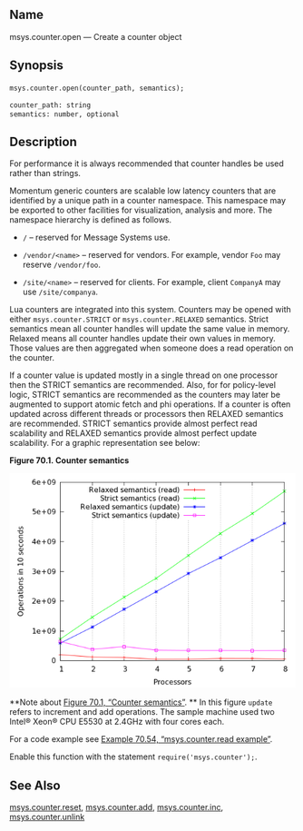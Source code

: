 <a name="lua.ref.msys.counter.open"></a>
## Name

msys.counter.open — Create a counter object

<a name="idp17815792"></a>
## Synopsis

`msys.counter.open(counter_path, semantics);`

```
counter_path: string
semantics: number, optional
```
<a name="idp17818816"></a>
## Description

For performance it is always recommended that counter handles be used rather than strings.

Momentum generic counters are scalable low latency counters that are identified by a unique path in a counter namespace. This namespace may be exported to other facilities for visualization, analysis and more. The namespace hierarchy is defined as follows.

*   `/` – reserved for Message Systems use.

*   `/vendor/<name>` – reserved for vendors. For example, vendor `Foo` may reserve `/vendor/foo`.

*   `/site/<name>` – reserved for clients. For example, client `CompanyA` may use `/site/companya`.

Lua counters are integrated into this system. Counters may be opened with either `msys.counter.STRICT` or `msys.counter.RELAXED` semantics. Strict semantics mean all counter handles will update the same value in memory. Relaxed means all counter handles update their own values in memory. Those values are then aggregated when someone does a read operation on the counter.

If a counter value is updated mostly in a single thread on one processor then the STRICT semantics are recommended. Also, for for policy-level logic, STRICT semantics are recommended as the counters may later be augmented to support atomic fetch and phi operations. If a counter is often updated across different threads or processors then RELAXED semantics are recommended. STRICT semantics provide almost perfect read scalability and RELAXED semantics provide almost perfect update scalability. For a graphic representation see below:

<a name="fig.console_command.counter"></a>

**Figure 70.1. Counter semantics**

![Counter semantics](images/counter.png)

**Note about [Figure 70.1, “Counter semantics”](lua.ref.msys.counter.open.php#fig.console_command.counter "Figure 70.1. Counter semantics"). ** In this figure `update` refers to increment and add operations. The sample machine used two Intel® Xeon® CPU E5530 at 2.4GHz with four cores each.

For a code example see [Example 70.54, “msys.counter.read example”](lua.ref.msys.counter.read.php#lua.ref.msys.counter.read.example "Example 70.54. msys.counter.read example").

Enable this function with the statement `require('msys.counter');`.

<a name="idp17840368"></a>
## See Also

[msys.counter.reset](lua.ref.msys.counter.reset.php "msys.counter.reset"), [msys.counter.add](lua.ref.msys.counter.add.php "msys.counter.add"), [msys.counter.inc](lua.ref.msys.counter.inc.php "msys.counter.inc"), [msys.counter.unlink](lua.ref.msys.counter.unlink.php "msys.counter.unlink")
